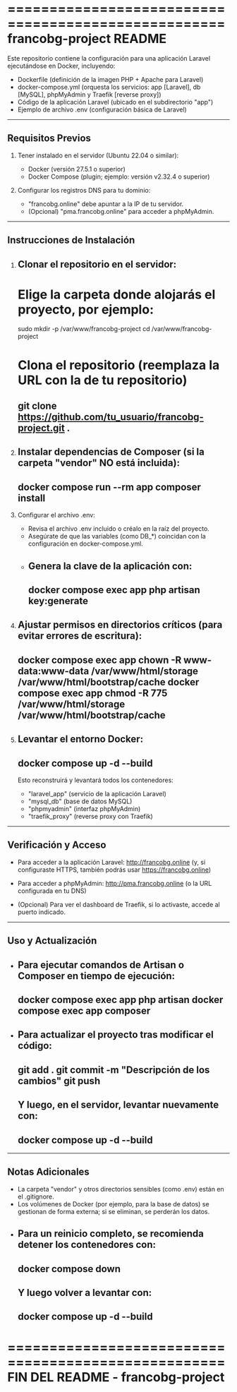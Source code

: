 ====================================================
            francobg-project README
====================================================

Este repositorio contiene la configuración para una aplicación Laravel
ejecutándose en Docker, incluyendo:
  - Dockerfile (definición de la imagen PHP + Apache para Laravel)
  - docker-compose.yml (orquesta los servicios: app [Laravel], db [MySQL],
    phpMyAdmin y Traefik [reverse proxy])
  - Código de la aplicación Laravel (ubicado en el subdirectorio "app")
  - Ejemplo de archivo .env (configuración básica de Laravel)

----------------------------------------------------
Requisitos Previos
----------------------------------------------------
1. Tener instalado en el servidor (Ubuntu 22.04 o similar):
   - Docker (versión 27.5.1 o superior)
   - Docker Compose (plugin; ejemplo: versión v2.32.4 o superior)

2. Configurar los registros DNS para tu dominio:
   - "francobg.online" debe apuntar a la IP de tu servidor.
   - (Opcional) "pma.francobg.online" para acceder a phpMyAdmin.

----------------------------------------------------
Instrucciones de Instalación
----------------------------------------------------
1. Clonar el repositorio en el servidor:
   ----------------------------------------------------------------
   # Elige la carpeta donde alojarás el proyecto, por ejemplo:
   sudo mkdir -p /var/www/francobg-project
   cd /var/www/francobg-project

   # Clona el repositorio (reemplaza la URL con la de tu repositorio)
   git clone https://github.com/tu_usuario/francobg-project.git .
   ----------------------------------------------------------------

2. Instalar dependencias de Composer (si la carpeta "vendor" NO está incluida):
   ----------------------------------------------------------------
   docker compose run --rm app composer install
   ----------------------------------------------------------------

3. Configurar el archivo .env:
   - Revisa el archivo .env incluido o créalo en la raíz del proyecto.
   - Asegúrate de que las variables (como DB_*) coincidan con la configuración
     en docker-compose.yml.
   - Genera la clave de la aplicación con:
     ----------------------------------------------------------------
     docker compose exec app php artisan key:generate
     ----------------------------------------------------------------

4. Ajustar permisos en directorios críticos (para evitar errores de escritura):
   ----------------------------------------------------------------
   docker compose exec app chown -R www-data:www-data /var/www/html/storage /var/www/html/bootstrap/cache
   docker compose exec app chmod -R 775 /var/www/html/storage /var/www/html/bootstrap/cache
   ----------------------------------------------------------------

5. Levantar el entorno Docker:
   ----------------------------------------------------------------
   docker compose up -d --build
   ----------------------------------------------------------------
   Esto reconstruirá y levantará todos los contenedores:
     - "laravel_app" (servicio de la aplicación Laravel)
     - "mysql_db" (base de datos MySQL)
     - "phpmyadmin" (interfaz phpMyAdmin)
     - "traefik_proxy" (reverse proxy con Traefik)

----------------------------------------------------
Verificación y Acceso
----------------------------------------------------
- Para acceder a la aplicación Laravel:
    http://francobg.online
  (y, si configuraste HTTPS, también podrás usar https://francobg.online)

- Para acceder a phpMyAdmin:
    http://pma.francobg.online  (o la URL configurada en tu DNS)

- (Opcional) Para ver el dashboard de Traefik, si lo activaste, accede al puerto indicado.

----------------------------------------------------
Uso y Actualización
----------------------------------------------------
- Para ejecutar comandos de Artisan o Composer en tiempo de ejecución:
  ----------------------------------------------------------------
  docker compose exec app php artisan <comando>
  docker compose exec app composer <comando>
  ----------------------------------------------------------------

- Para actualizar el proyecto tras modificar el código:
  ----------------------------------------------------------------
  git add .
  git commit -m "Descripción de los cambios"
  git push
  ----------------------------------------------------------------
  Y luego, en el servidor, levantar nuevamente con:
  ----------------------------------------------------------------
  docker compose up -d --build
  ----------------------------------------------------------------

----------------------------------------------------
Notas Adicionales
----------------------------------------------------
- La carpeta "vendor" y otros directorios sensibles (como .env) están en el .gitignore.
- Los volúmenes de Docker (por ejemplo, para la base de datos) se gestionan de forma externa;
  si se eliminan, se perderán los datos.
- Para un reinicio completo, se recomienda detener los contenedores con:
  ----------------------------------------------------------------
  docker compose down
  ----------------------------------------------------------------
  Y luego volver a levantar con:
  ----------------------------------------------------------------
  docker compose up -d --build
  ----------------------------------------------------------------

====================================================
          FIN DEL README - francobg-project
====================================================

